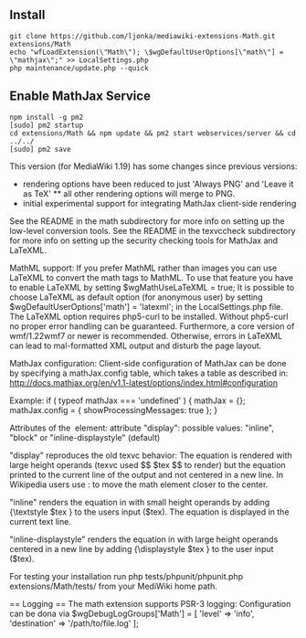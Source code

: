 ## Install
```
git clone https://github.com/ljonka/mediawiki-extensions-Math.git extensions/Math
echo "wfLoadExtension(\"Math\"); \$wgDefaultUserOptions[\"math\"] = \"mathjax\";" >> LocalSettings.php
php maintenance/update.php --quick
```

## Enable MathJax Service
```
npm install -g pm2
[sudo] pm2 startup
cd extensions/Math && npm update && pm2 start webservices/server && cd ../../
[sudo] pm2 save
```


This version (for MediaWiki 1.19) has some changes since previous versions:

* rendering options have been reduced to just 'Always PNG' and 'Leave it as TeX'
** all other rendering options will merge to PNG.
* initial experimental support for integrating MathJax client-side rendering

See the README in the math subdirectory for more info on setting up the
low-level conversion tools.
See the README in the texvccheck subdirectory for more info on setting up the
security checking tools for MathJax and LaTeXML.

MathML support:
If you prefer MathML rather than images you can use LaTeXML to convert the
math tags to MathML. To use that feature you have to enable LaTeXML by setting
$wgMathUseLaTeXML = true;
It is possible to choose LaTeXML as default option (for anonymous user) by setting
$wgDefaultUserOptions['math'] = 'latexml';
in the LocalSettings.php file.
The LaTeXML option requires php5-curl to be installed. Without php5-curl no proper
error handling can be guaranteed.
Furthermore, a core version of wmf/1.22wmf7 or newer is recommended.
Otherwise, errors in LaTeXML can lead to mal-formatted XML output and disturb the
page layout.

MathJax configuration:
Client-side configuration of MathJax can be done by specifying a mathJax.config
table, which takes a table as described in:
http://docs.mathjax.org/en/v1.1-latest/options/index.html#configuration

Example:
if ( typeof mathJax === 'undefined' ) {
  mathJax = {};
  mathJax.config = {
    showProcessingMessages: true
  };
}

Attributes of the <math /> element:
attribute "display":
possible values: "inline", "block" or "inline-displaystyle" (default)

"display" reproduces the old texvc behavior:
The equation is rendered with large height operands (texvc used $$ $tex $$ to render)
but the equation printed to the current line of the output and not centered in a new line.
In Wikipedia users use :<math>$tex</math> to move the math element closer to the center.

"inline" renders the equation in with small height operands by adding {\textstyle $tex } to the
users input ($tex). The equation is displayed in the current text line.

"inline-displaystyle" renders the equation in with large height operands centered in a new line by adding
{\displaystyle $tex } to the user input ($tex).


For testing your installation run
php tests/phpunit/phpunit.php extensions/Math/tests/
from your MediWiki home path.

== Logging ==
The math extension supports PSR-3 logging:
Configuration can be dona via
$wgDebugLogGroups['Math'] = [ 'level' => 'info', 'destination' => '/path/to/file.log' ];
